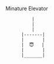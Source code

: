 Minature Elevator


              |
              |
              |
          |-------|
          |       |
          |  😇   |
          |       |
          |_______|
